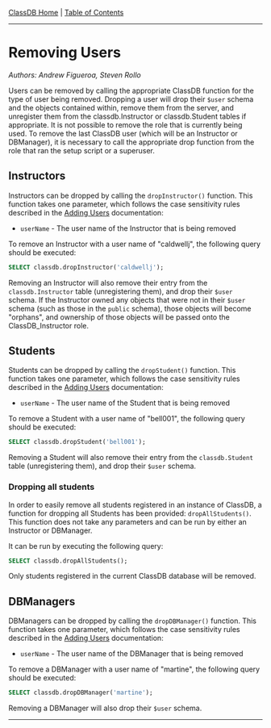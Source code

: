 [ClassDB Home](Home) \| [Table of Contents](Table-of-Contents)

---
# Removing Users

_Authors: Andrew Figueroa, Steven Rollo_

Users can be removed by calling the appropriate ClassDB function for the type of user being removed. Dropping a user will drop their `$user` schema and the objects contained within, remove them from the server, and unregister them from the classdb.Instructor or classdb.Student tables if appropriate. It is not possible to remove the role that is currently being used. To remove the last ClassDB user (which will be an Instructor or DBManager), it is necessary to call the appropriate drop function from the role that ran the setup script or a superuser.

## Instructors

Instructors can be dropped by calling the `dropInstructor()` function. This function takes one parameter, which follows the case sensitivity rules described in the [Adding Users](Adding-Users) documentation:

- `userName` - The user name of the Instructor that is being removed

To remove an Instructor with a user name of "caldwellj", the following query should be executed:

```sql
SELECT classdb.dropInstructor('caldwellj');
```

Removing an Instructor will also remove their entry from the `classdb.Instructor` table (unregistering them), and drop their `$user` schema. If the Instructor owned any objects that were not in their `$user` schema (such as those in the `public` schema), those objects will become "orphans", and ownership of those objects will be passed onto the ClassDB_Instructor role.

## Students

Students can be dropped by calling the `dropStudent()` function. This function takes one parameter, which follows the case sensitivity rules described in the [Adding Users](Adding-Users) documentation:

- `userName` - The user name of the Student that is being removed

To remove a Student with a user name of "bell001", the following query should be executed:

```sql
SELECT classdb.dropStudent('bell001');
```

Removing a Student will also remove their entry from the `classdb.Student` table (unregistering them), and drop their `$user` schema.

### Dropping all students

In order to easily remove all students registered in an instance of ClassDB, a function for dropping all Students has been provided: `dropAllStudents()`. This function does not take any parameters and can be run by either an Instructor or DBManager.

It can be run by executing the following query:

```sql
SELECT classdb.dropAllStudents();
```

Only students registered in the current ClassDB database will be removed.

## DBManagers

DBManagers can be dropped by calling the `dropDBManager()` function. This function takes one parameter, which follows the case sensitivity rules described in the [Adding Users](Adding-Users) documentation:

- `userName` - The user name of the DBManager that is being removed

To remove a DBManager with a user name of "martine", the following query should be executed:

```sql
SELECT classdb.dropDBManager('martine');
```

Removing a DBManager will also drop their `$user` schema.

***
